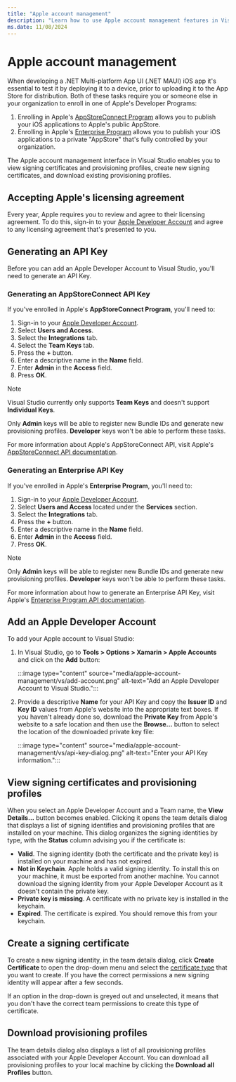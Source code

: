 ```yaml
---
title: "Apple account management"
description: "Learn how to use Apple account management features in Visual Studio."
ms.date: 11/08/2024
---
```


# Apple account management

When developing a .NET Multi-platform App UI (.NET MAUI) iOS app it's essential to test it by deploying it to a device, prior to uploading it to the App Store for distribution. Both of these tasks require you or someone else in your organization to enroll in one of Apple's Developer Programs:

1. Enrolling in Apple's [AppStoreConnect Program](https://developer.apple.com/programs/enroll) allows you to publish your iOS applications to Apple's public AppStore.
1. Enrolling in Apple's [Enterprise Program](https://developer.apple.com/programs/enterprise/) allows you to publish your iOS applications to a private "AppStore" that's fully controlled by your organization.

The Apple account management interface in Visual Studio enables you to view signing certificates and provisioning profiles, create new signing certificates, and download existing provisioning profiles.

## Accepting Apple's licensing agreement

Every year, Apple requires you to review and agree to their licensing agreement. To do this, sign-in to your [Apple Developer Account](https://developer.apple.com/account/) and agree to any licensing agreement that's presented to you.

## Generating an API Key

Before you can add an Apple Developer Account to Visual Studio, you'll need to generate an API Key.

### Generating an AppStoreConnect API Key

If you've enrolled in Apple's **AppStoreConnect Program**, you'll need to:

1. Sign-in to your [Apple Developer Account](https://appstoreconnect.apple.com).
1. Select **Users and Access**.
1. Select the **Integrations** tab.
1. Select the **Team Keys** tab.
1. Press the **+** button.
1. Enter a descriptive name in the **Name** field.
1. Enter **Admin** in the **Access** field.
1. Press **OK**.

> [!NOTE]
> Visual Studio currently only supports **Team Keys** and doesn't support **Individual Keys**.
>
> Only **Admin** keys will be able to register new Bundle IDs and generate new provisioning profiles. **Developer** keys won't be able to perform these tasks.
>
> For more information about Apple's AppStoreConnect API, visit Apple's [AppStoreConnect API documentation](https://developer.apple.com/documentation/appstoreconnectapi).

### Generating an Enterprise API Key

If you've enrolled in Apple's **Enterprise Program**, you'll need to:

1. Sign-in to your [Apple Developer Account](https://developer.apple.com/account).
1. Select **Users and Access** located under the **Services** section.
1. Select the **Integrations** tab.
1. Press the **+** button.
1. Enter a descriptive name in the **Name** field.
1. Enter **Admin** in the **Access** field.
1. Press **OK**.

> [!NOTE]
> Only **Admin** keys will be able to register new Bundle IDs and generate new provisioning profiles. **Developer** keys won't be able to perform these tasks.
>
> For more information about how to generate an Enterprise API Key, visit Apple's [Enterprise Program API documentation](https://developer.apple.com/documentation/enterpriseprogramapi).

## Add an Apple Developer Account

To add your Apple account to Visual Studio:

1. In Visual Studio, go to **Tools > Options > Xamarin > Apple Accounts** and click on the **Add** button:

    :::image type="content" source="media/apple-account-management/vs/add-account.png" alt-text="Add an Apple Developer Account to Visual Studio.":::

1. Provide a descriptive **Name** for your API Key and copy the **Issuer ID** and **Key ID** values from Apple's website into the appropriate text boxes. If you haven't already done so, download the **Private Key** from Apple's website to a safe location and then use the **Browse...** button to select the location of the downloaded private key file:

    :::image type="content" source="media/apple-account-management/vs/api-key-dialog.png" alt-text="Enter your API Key information.":::

## View signing certificates and provisioning profiles

When you select an Apple Developer Account and a Team name, the **View Details...** button becomes enabled. Clicking it opens the team details dialog that displays a list of signing identifies and provisioning profiles that are installed on your machine. This dialog organizes the signing identities by type, with the **Status** column advising you if the certificate is:

- **Valid**. The signing identity (both the certificate and the private key) is installed on your machine and has not expired.
- **Not in Keychain**. Apple holds a valid signing identity. To install this on your machine, it must be exported from another machine. You cannot download the signing identity from your Apple Developer Account as it doesn't contain the private key.
- **Private key is missing**. A certificate with no private key is installed in the keychain.
- **Expired**. The certificate is expired. You should remove this from your keychain.

## Create a signing certificate

To create a new signing identity, in the team details dialog, click **Create Certificate** to open the drop-down menu and select the [certificate type](https://help.apple.com/xcode/mac/current/#/dev80c6204ec) that you want to create. If you have the correct permissions a new signing identity will appear after a few seconds.

If an option in the drop-down is greyed out and unselected, it means that you don't have the correct team permissions to create this type of certificate.

## Download provisioning profiles

The team details dialog also displays a list of all provisioning profiles associated with your Apple Developer Account. You can download all provisioning profiles to your local machine by clicking the **Download all Profiles** button.

